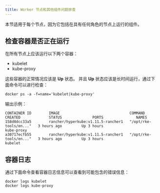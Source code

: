 ```yaml
---
title: Worker 节点和其他组件问题排查
---
```


本节适用于每个节点，因为它包括在具有任何角色的节点上运行的组件。

## 检查容器是否正在运行

在所有节点上应该运行以下两个容器：

- kubelet
- kube-proxy

这些容器的正常情况应该是 **Up** 状态。 并且 **Up** 状态应该是长时间运行，通过下面命令可以进行检查：

```
docker ps -a -f=name='kubelet|kube-proxy'
```

输出示例：

```
CONTAINER ID        IMAGE                                COMMAND                  CREATED             STATUS              PORTS               NAMES
158d0dcc33a5        rancher/hyperkube:v1.11.5-rancher1   "/opt/rke-tools/en..."   3 hours ago         Up 3 hours                              kube-proxy
a30717ecfb55        rancher/hyperkube:v1.11.5-rancher1   "/opt/rke-tools/en..."   3 hours ago         Up 3 hours                              kubelet
```

## 容器日志

通过下面命令查看容器日志信息可以查看到可能包含的错误信息：

```
docker logs kubelet
docker logs kube-proxy
```
